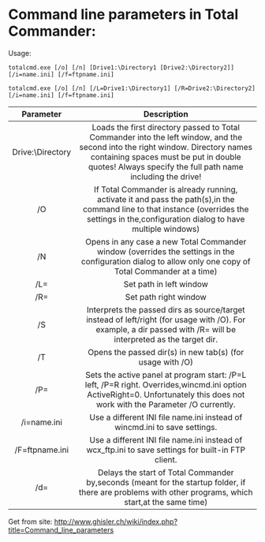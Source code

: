 # Command line parameters in Total Commander:

Usage:

``
totalcmd.exe [/o] [/n] [Drive1:\Directory1 [Drive2:\Directory2]] [/i=name.ini] [/f=ftpname.ini]
``

``
totalcmd.exe [/o] [/n] [/L=Drive1:\Directory1] [/R=Drive2:\Directory2] [/i=name.ini] [/f=ftpname.ini]
``


|     Parameter    	|                                                                                                               Description                                                                                                              	|
|:----------------:	|:--------------------------------------------------------------------------------------------------------------------------------------------------------------------------------------------------------------------------------------:	|
| Drive:\Directory 	| Loads the first directory passed to Total Commander into the left window, and the second into the right window. Directory names containing spaces must be put in double quotes! Always specify the full path name including the drive! 	|
| /O               	| If Total Commander is already running, activate it and pass the path(s),in the command line to that instance (overrides the settings in the,configuration dialog to have multiple windows)                                             	|
| /N               	| Opens in any case a new Total Commander window (overrides the settings in the configuration dialog to allow only one copy of Total Commander at a time)                                                                                	|
| /L=              	| Set path in left window                                                                                                                                                                                                                	|
| /R=              	| Set path right window                                                                                                                                                                                                                  	|
| /S               	| Interprets the passed dirs as source/target instead of left/right (for usage with /O). For example, a dir passed with /R= will be interpreted as the target dir.                                                                       	|
| /T               	| Opens the passed dir(s) in new tab(s) (for usage with /O)                                                                                                                                                                              	|
| /P=              	| Sets the active panel at program start: /P=L left, /P=R right. Overrides,wincmd.ini option ActiveRight=0. Unfortunately this does not work with the Parameter /O currently.                                                            	|
| /i=name.ini      	| Use a different INI file name.ini instead of wincmd.ini to save settings.                                                                                                                                                              	|
| /F=ftpname.ini   	| Use a different INI file name.ini instead of wcx_ftp.ini to save settings for built-in FTP client.                                                                                                                                     	|
| /d=              	| Delays the start of Total Commander by,seconds (meant for the startup folder, if there are problems with other programs, which start,at the same time)                                                                                 	|                                                                               	|

Get from site: http://www.ghisler.ch/wiki/index.php?title=Command_line_parameters
